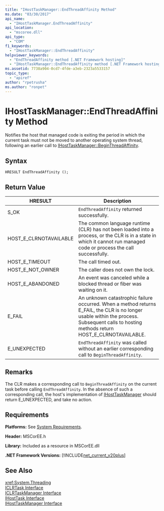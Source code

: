 ```yaml
---
title: "IHostTaskManager::EndThreadAffinity Method"
ms.date: "03/30/2017"
api_name: 
  - "IHostTaskManager.EndThreadAffinity"
api_location: 
  - "mscoree.dll"
api_type: 
  - "COM"
f1_keywords: 
  - "IHostTaskManager::EndThreadAffinity"
helpviewer_keywords: 
  - "EndThreadAffinity method [.NET Framework hosting]"
  - "IHostTaskManager::EndThreadAffinity method [.NET Framework hosting]"
ms.assetid: 7738a904-0cd7-4fde-a3eb-2323a5533157
topic_type: 
  - "apiref"
author: "rpetrusha"
ms.author: "ronpet"
---
```

# IHostTaskManager::EndThreadAffinity Method
Notifies the host that managed code is exiting the period in which the current task must not be moved to another operating system thread, following an earlier call to [IHostTaskManager::BeginThreadAffinity](../../../../docs/framework/unmanaged-api/hosting/ihosttaskmanager-beginthreadaffinity-method.md).  
  
## Syntax  
  
```  
HRESULT EndThreadAffinity ();  
```  
  
## Return Value  
  
|HRESULT|Description|  
|-------------|-----------------|  
|S_OK|`EndThreadAffinity` returned successfully.|  
|HOST_E_CLRNOTAVAILABLE|The common language runtime (CLR) has not been loaded into a process, or the CLR is in a state in which it cannot run managed code or process the call successfully.|  
|HOST_E_TIMEOUT|The call timed out.|  
|HOST_E_NOT_OWNER|The caller does not own the lock.|  
|HOST_E_ABANDONED|An event was canceled while a blocked thread or fiber was waiting on it.|  
|E_FAIL|An unknown catastrophic failure occurred. When a method returns E_FAIL, the CLR is no longer usable within the process. Subsequent calls to hosting methods return HOST_E_CLRNOTAVAILABLE.|  
|E_UNEXPECTED|`EndThreadAffinity` was called without an earlier corresponding call to `BeginThreadAffinity`.|  
  
## Remarks  
 The CLR makes a corresponding call to `BeginThreadAffinity` on the current task before calling `EndThreadAffinity`. In the absence of such a corresponding call, the host's implementation of [IHostTaskManager](../../../../docs/framework/unmanaged-api/hosting/ihosttaskmanager-interface.md) should return E_UNEXPECTED, and take no action.  
  
## Requirements  
 **Platforms:** See [System Requirements](../../../../docs/framework/get-started/system-requirements.md).  
  
 **Header:** MSCorEE.h  
  
 **Library:** Included as a resource in MSCorEE.dll  
  
 **.NET Framework Versions:** [!INCLUDE[net_current_v20plus](../../../../includes/net-current-v20plus-md.md)]  
  
## See Also  
 <xref:System.Threading>  
 [ICLRTask Interface](../../../../docs/framework/unmanaged-api/hosting/iclrtask-interface.md)  
 [ICLRTaskManager Interface](../../../../docs/framework/unmanaged-api/hosting/iclrtaskmanager-interface.md)  
 [IHostTask Interface](../../../../docs/framework/unmanaged-api/hosting/ihosttask-interface.md)  
 [IHostTaskManager Interface](../../../../docs/framework/unmanaged-api/hosting/ihosttaskmanager-interface.md)
